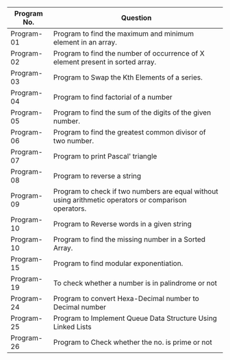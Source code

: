 | Program No.| Question |
| ------- | ------ |
| Program-01 | Program to find the maximum and minimum element in an array.  |
| Program-02 | Program to find the number of occurrence of X element present in sorted array.  |
| Program-03 | Program to Swap the Kth Elements of a series. |
| Program-04 | Program to find factorial of a number |
| Program-05 | Program to find the sum of the digits of the given number. |
| Program-06 | Program to find the greatest common divisor of two number. |
| Program-07 | Program to print Pascal' triangle |
| Program-08 | Program to reverse a string |
| Program-09 | Program to check if two numbers are equal without using arithmetic operators or comparison operators.
| Program-10 | Program to Reverse words in a given string
| Program-10 | Program to find the missing number in  a Sorted Array.
| Program-15 | Program to find modular exponentiation.
| Program-19| To check whether a number is in palindrome or not
| Program-24 | Program to convert Hexa-Decimal number to Decimal number 
| Program-25 | Program to Implement Queue Data Structure Using Linked Lists
| Program-26 | Program to Check whether the no. is prime or not